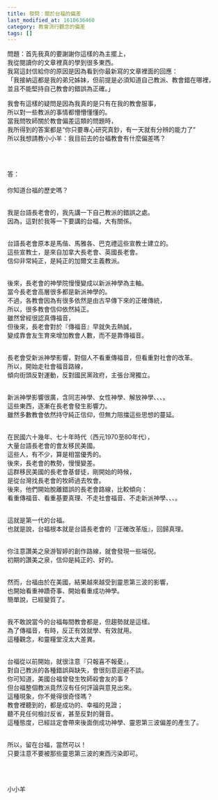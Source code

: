 ```yaml
---
title: 發問：關於台福的偏差
last_modified_at: 1610636460
category: 教會流行觀念的偏差
tags: []
---
```


<p>問題：首先我真的要謝謝你這樣的為主擺上，<br/>
我從閱讀你的文章裡真的學到很多東西。<br/>
我寫這封信給你的原因是因為看到你最新寫的文章裡面的回應：<br/>
「我接納這都是我的弟兄姊妹，但前提是必須知道自己教派、教會錯在哪裡，<br/>
並且不能堅持自己教會的錯誤為正確。」</p>
<p>我會有這樣的疑問是因為我真的是只有在我的教會服事，<br/>
所以對一些教派的事情都懵懵懂懂的。<br/>
當我問牧師關於教會偏差這類的問題時，<br/>
我所得到的答案都是“你只要專心研究真鈔，有一天就有分辨的能力了”<br/>
所以我想請教小小羊：我目前去的台福教會有什麼偏差嗎？</p>
<p> </p>
<p><br/>
答：<br/>
 <br/>
你知道台福的歷史嗎？</p>
<p><br/>
我是台語長老會的，我先講一下自己教派的錯誤之處。<br/>
因為，這對於我等一下要講的台福，大有關係。</p>
<p><br/>
台語長老會原本是馬偕、馬雅各、巴克禮這些宣教士建立的。<br/>
這些宣教士，是來自加拿大長老會、英國長老會。<br/>
信仰非常純正，是純正的加爾文主義教派。</p>
<p><br/>
後來，長老會的神學院慢慢變成以新派神學為主軸。<br/>
當今長老會高層很多都是新派神學的。<br/>
不過，各教會因為有很多依然是由古早傳下來的正確傳統，<br/>
所以，很多教會信仰依然純正。<br/>
雖然曾經很認真傳福音，<br/>
但後來，長老會對於『傳福音』早就失去熱誠，<br/>
變成靠會友生育來增加教會人數，而不是靠傳福音。</p>
<p><br/>
長老會受新派神學影響，對個人不看重傳福音，但看重對社會的改革。<br/>
所以，開始走社會福音路線，<br/>
傾向街頭反對運動，反對國民黨政府，主張台灣獨立。<br/>
 </p>
<p>新派神學影響很廣，含同志神學、女性神學、解放神學、、、。<br/>
這些東西，逐漸在長老會發生影響力。<br/>
雖然多數教會依然持守純正信仰，但無力阻擋這些思想的蔓延。</p>
<p><br/>
在民國六十幾年、七十年時代（西元1970至80年代），<br/>
大量台語長老會的會友移民美國。<br/>
這些人，有不少，算是相當優秀的。<br/>
後來，長老會的教勢，慢慢變差。<br/>
這群移民美國的長老會基督徒，剛開始的時候，<br/>
是從台灣找長老會的牧師過去牧會。<br/>
後來，他們開始脫離錯誤的長老會路線，比較傾向：<br/>
看重傳福音、看重基要真理、不走社會福音、不走新派神學、、、。</p>
<p><br/>
這就是第一代的台福。<br/>
也就是說，台福根本就是台語長老會的『正確改革版』，回歸真理。</p>
<p><br/>
你注意讚美之泉游智婷的創作路線，就會發現一些端倪。<br/>
初期的讚美之泉，信仰是純正的、好的。</p>
<p><br/>
然而，台福由於在美國，結果越來越受到靈恩第三波的影響，<br/>
也開始看重神蹟奇事、開始看重成功神學。<br/>
簡單說，已經變質了。</p>
<p><br/>
我不敢說當今的台福每間教會都是，但趨勢就是這樣。<br/>
為了傳福音，有時，反正有效就學、有效就用。<br/>
這種觀念，和靈糧堂沒太大差異。</p>
<p><br/>
台福從以前開始，就很注意『只報喜不報憂』，<br/>
對自己教派的各種錯誤與缺失，會很刻意迴避不談。<br/>
你可知道，美國台福曾發生牧師殺會友的事？<br/>
但台福整個教派竟然沒有任何評論與意見出來。<br/>
這種現象，你不覺得很奇怪嗎？<br/>
教會裡聽到的，都是成功的、幸福的見證；<br/>
聽不見任何檢討反省，甚至反對的聲音。<br/>
這種態度，已經註定會帶來後面倒成功神學、靈恩第三波偏差的產生了。<br/>
 </p>
<p>所以，留在台福，當然可以！<br/>
只要注意不要被那些靈恩第三波的東西污染即可。</p>
<p> </p>
<p><br/>
小小羊</p>
